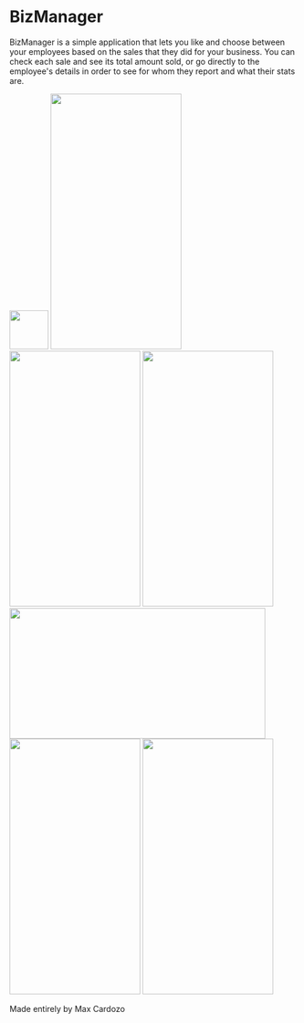 # BizManager
BizManager is a simple application that lets you like and choose between your employees based on the sales that they did for your business. You can check each sale and see its total amount sold, or go directly to the employee's details in order to see for whom they report and what their stats are. 

<img src="https://u.cubeupload.com/olsonperrensen2/user.jpg" height="68" width="68" >
<img src="https://u.cubeupload.com/olsonperrensen2/Screenshot2022082416.png" height="448" width="229">
<img src="https://u.cubeupload.com/olsonperrensen2/e81Screenshot2022082416.png" height="448" width="229">
<img src="https://u.cubeupload.com/olsonperrensen2/b87Screenshot2022082416.png" height="448" width="229">
<img src="https://u.cubeupload.com/olsonperrensen2/1f3Screenshot2022082416.png" height="229" width="448">
<img src="https://u.cubeupload.com/olsonperrensen2/cefScreenshot2022082416.png" height="448" width="229">
<img src="https://u.cubeupload.com/olsonperrensen2/ddbScreenshot2022082416.png" height="448" width="229">

Made entirely by Max Cardozo
